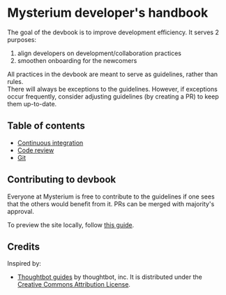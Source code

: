 # Mysterium developer's handbook

The goal of the devbook is to improve development efficiency. It serves 2 purposes: 

1. align developers on development/collaboration practices
2. smoothen onboarding for the newcomers

All practices in the devbook are meant to serve as guidelines, rather than rules.  
There will always be exceptions to the guidelines. 
However, if exceptions occur frequently, consider adjusting guidelines (by creating a PR) to keep them up-to-date.

## Table of contents

- [Continuous integration](ci)
- [Code review](code-review)
- [Git](git)

## Contributing to devbook

Everyone at Mysterium is free to contribute to the guidelines if one sees that the others would benefit from it. PRs can be merged with majority's approval.  

To preview the site locally, follow [this guide](https://help.github.com/en/articles/setting-up-your-github-pages-site-locally-with-jekyll).

## Credits

Inspired by:
- [Thoughtbot guides](https://github.com/thoughtbot/guides) by thoughtbot, inc. It is distributed under the [Creative Commons Attribution License](http://creativecommons.org/licenses/by/3.0/).
